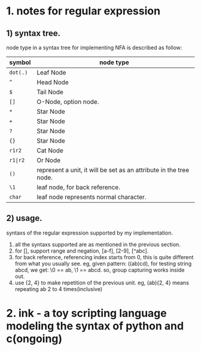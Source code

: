 # **1. notes for regular expression**

## 1) syntax tree.
node type in a syntax tree for implementing NFA is described as follow:

| symbol                    | node type                                                           |
| ------------------        | ------------------------------------------------------------------- |
| `dot(.)`                  | Leaf Node                                                           |
| `^`                       | Head Node                                                           |
| `$`                       | Tail Node                                                           |
| `[]`                      | O-Node, option node.                                                |             |
| `*`                       | Star Node                                                           |
| `+`                       | Star Node                                                           |
| `?`                       | Star Node                                                           |
| `{}`                      | Star Node                                                           |
| `r1r2`                    | Cat Node                                                            |
| <code>r1&#124;r2</code>   | Or Node                                                             |
| `()`                      | represent a unit, it will be set as an attribute in the tree node.  |
| `\1`                      | leaf node, for back reference.                                      |
| `char`                    | leaf node represents normal character.                              |

## 2) usage.
syntaxs of the regular expression supported by my implementation.

1. all the syntaxs supported are as mentioned in the previous section.
2. for [], support range and negation, [a-f], [2-9], [^abc].
3. for back reference, referencing index starts from 0, this is quite different from what you usually see.
   eg, given pattern: ((ab)cd),  for testing string abcd, we get: \\0 == ab, \\1 == abcd.
   so, group capturing works inside out.
4. use {2, 4} to make repetition of the previous unit.
   eg, (ab){2, 4} means repeating ab 2 to 4 times(inclusive)

# **2. ink - a toy scripting language modeling the syntax of python and c(ongoing)**

